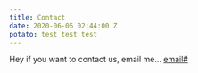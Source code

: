 ```yaml
---
title: Contact
date: 2020-06-06 02:44:00 Z
potato: test test test
---
```


Hey if you want to contact us, email me... [email#](mailto:#.com)